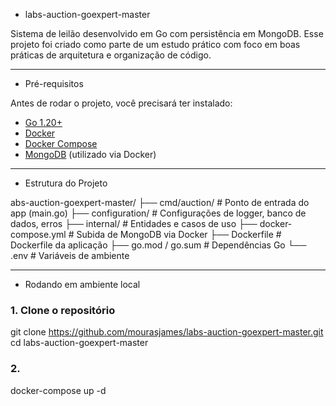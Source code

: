 - labs-auction-goexpert-master

Sistema de leilão desenvolvido em Go com persistência em MongoDB. Esse projeto foi criado como parte de um estudo prático com foco em boas práticas de arquitetura e organização de código.

---

- Pré-requisitos

Antes de rodar o projeto, você precisará ter instalado:

- [Go 1.20+](https://golang.org/dl/)
- [Docker](https://www.docker.com/)
- [Docker Compose](https://docs.docker.com/compose/)
- [MongoDB](https://www.mongodb.com/) (utilizado via Docker)

---

- Estrutura do Projeto

abs-auction-goexpert-master/
├── cmd/auction/ # Ponto de entrada do app (main.go)
├── configuration/ # Configurações de logger, banco de dados, erros
├── internal/ # Entidades e casos de uso
├── docker-compose.yml # Subida de MongoDB via Docker
├── Dockerfile # Dockerfile da aplicação
├── go.mod / go.sum # Dependências Go
└── .env # Variáveis de ambiente

---

- Rodando em ambiente local

### 1. Clone o repositório
git clone https://github.com/mourasjames/labs-auction-goexpert-master.git
cd labs-auction-goexpert-master

### 2.
docker-compose up -d
